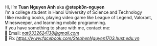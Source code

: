 Hi, I’m <b>Tuan Nguyen Anh</b> aka <b>@stepk3n-nguyen</b> </br>
I’m a college student in Hanoi University of Science and Technology</br>
I like reading books, playing video game like League of Legend, Valorant, Minesweeper, and learnning mobile programming.</br>
If you have something to share with me, contact me: </br>
💬 Email: <i>nat0332624138@gmail.com</i></br>
💬 Fb: <i><a src="https://www.facebook.com/StephenNguyen1703.hust.edu.vn"> https://www.facebook.com/StephenNguyen1703.hust.edu.vn </a></i>

